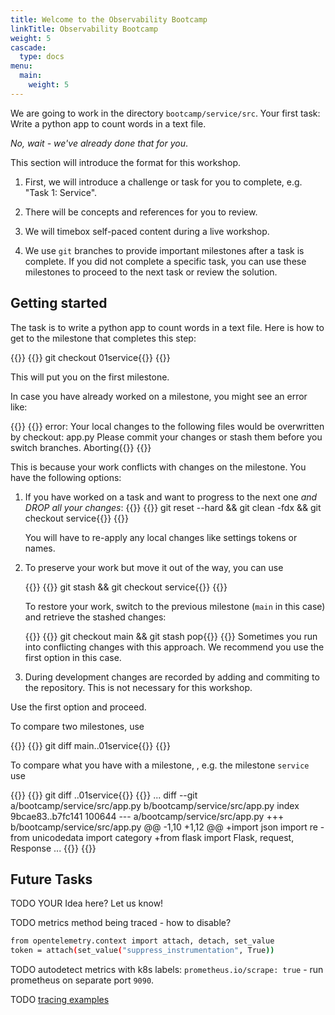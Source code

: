 ```yaml
---
title: Welcome to the Observability Bootcamp
linkTitle: Observability Bootcamp
weight: 5
cascade:
  type: docs
menu:
  main:
    weight: 5
---
```

We are going to work in the directory `bootcamp/service/src`.
Your first task: Write a python app to count words in a text file.

*No, wait - we've already done that for you*.

This section will introduce the format for this workshop.

1. First, we will introduce a challenge or task for you to complete, e.g. "Task 1: Service".

1. There will be concepts and references for you to review.

1. We will timebox self-paced content during a live workshop.

1. We use `git` branches to provide important milestones after a task is complete. If you did not complete a specific task, you can use these milestones to proceed to the next task or review the solution.

## Getting started

The task is to write a python app to count words in a text file.
Here is how to get to the milestone that completes this step:

{{<tabpane>}}
{{<tab header="Shell Command" lang="text" >}}
git checkout 01service{{</tab>}}
{{</tabpane>}}

This will put you on the first milestone.

In case you have already worked on a milestone, you might see an error like:

{{<tabpane>}}
{{<tab header="Example Output" >}}
error: Your local changes to the following files would be overwritten by checkout:
    app.py
Please commit your changes or stash them before you switch branches.
Aborting{{</tab>}}
{{</tabpane>}}

This is because your work conflicts with changes on the milestone. You have the following options:

1. If you have worked on a task and want to progress to the next one *and DROP all your changes*:
    {{<tabpane>}}
    {{<tab header="Shell Command: Git Reset" lang="text" >}}
    git reset --hard && git clean -fdx && git checkout service{{</tab>}}
    {{</tabpane>}}

    You will have to re-apply any local changes like settings tokens or names.

1. To preserve your work but move it out of the way, you can use

    {{<tabpane>}}
    {{<tab header="Shell Command: Git Stash" lang="text" >}}
    git stash && git checkout service{{</tab>}}
    {{</tabpane>}}

    To restore your work, switch to the previous milestone (`main` in this case) and retrieve the stashed changes:

    {{<tabpane>}}
    {{<tab header="Shell Command: Git Checkout" lang="text" >}}
    git checkout main && git stash pop{{</tab>}}
    {{</tabpane>}}
    Sometimes you run into conflicting changes with this approach. We recommend you use the first option in this case.

1. During development changes are recorded by adding and commiting to the repository. This is not necessary for this workshop.

Use the first option and proceed.

To compare two milestones, use

{{<tabpane>}}
{{<tab header="Shell Command: Git Checkout" lang="text" >}}
git diff main..01service{{</tab>}}
{{</tabpane>}}

To compare what you have with a milestone, , e.g. the milestone `service` use

{{<tabpane>}}
{{<tab header="Shell Command: Git Checkout" lang="text" >}}
git diff ..01service{{</tab>}}
{{<tab header="Example Output (excerpt)" >}}
...
diff --git a/bootcamp/service/src/app.py b/bootcamp/service/src/app.py
index 9bcae83..b7fc141 100644
--- a/bootcamp/service/src/app.py
+++ b/bootcamp/service/src/app.py
@@ -1,10 +1,12 @@
+import json
 import re
-from unicodedata import category
+from flask import Flask, request, Response
...
{{</tab>}}
{{</tabpane>}}
## Future Tasks

TODO YOUR Idea here? Let us know!

TODO metrics method being traced - how to disable?

```bash
from opentelemetry.context import attach, detach, set_value
token = attach(set_value("suppress_instrumentation", True))
```

TODO autodetect metrics with k8s labels: `prometheus.io/scrape: true` - run prometheus on separate port `9090`.

TODO [tracing examples][py-trace-ex]

[py-trace-ex]: https://github.com/open-telemetry/opentelemetry-python/blob/main/docs/examples/
